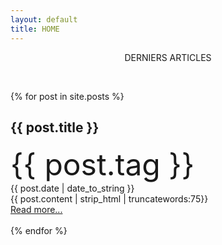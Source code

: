 ```yaml
---
layout: default
title: HOME
---
```


<p align="center">DERNIERS ARTICLES</p><br>

 {% for post in site.posts %}
  <article>
    <h2>
        {{ post.title }}
    </h2>
    <font size="12px"> {{ post.tag }} </font><br>
    <time datetime="{{ post.date | date: "%Y-%m-%d" }}">{{ post.date | date_to_string }}</time><br>
    {{ post.content | strip_html | truncatewords:75}}<br>
            <a href="{{ post.url }}">Read more...</a><br><br>
  </article>
{% endfor %}
